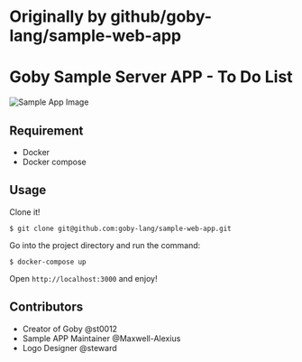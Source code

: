 # Originally by github/goby-lang/sample-web-app
# Goby Sample Server APP - To Do List

![Sample App Image](./img/sample-app-img.png)

## Requirement

- Docker
- Docker compose

## Usage

Clone it!

```
$ git clone git@github.com:goby-lang/sample-web-app.git
```

Go into the project directory and run the command:

```
$ docker-compose up
```

Open `http://localhost:3000` and enjoy!

## Contributors

- Creator of Goby @st0012
- Sample APP Maintainer @Maxwell-Alexius
- Logo Designer @steward

